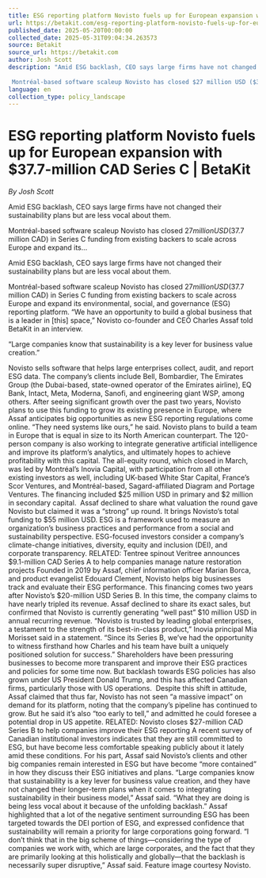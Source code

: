 ```yaml
---
title: ESG reporting platform Novisto fuels up for European expansion with $37.7-million CAD Series C | BetaKit
url: https://betakit.com/esg-reporting-platform-novisto-fuels-up-for-european-expansion-with-37-7-million-cad-series-c/
published_date: 2025-05-20T00:00:00
collected_date: 2025-05-31T09:04:34.263573
source: Betakit
source_url: https://betakit.com
author: Josh Scott
description: "Amid ESG backlash, CEO says large firms have not changed their sustainability plans but are less vocal about them. 
 
 Montréal-based software scaleup Novisto has closed $27 million USD ($37.7 million CAD) in Series C funding from existing backers to scale across Europe and expand its..."
language: en
collection_type: policy_landscape
---
```


# ESG reporting platform Novisto fuels up for European expansion with $37.7-million CAD Series C | BetaKit

*By Josh Scott*

Amid ESG backlash, CEO says large firms have not changed their sustainability plans but are less vocal about them. 
 
 Montréal-based software scaleup Novisto has closed $27 million USD ($37.7 million CAD) in Series C funding from existing backers to scale across Europe and expand its...

Amid ESG backlash, CEO says large firms have not changed their sustainability plans but are less vocal about them. 
 
 Montréal-based software scaleup Novisto has closed $27 million USD ($37.7 million CAD) in Series C funding from existing backers to scale across Europe and expand its environmental, social, and governance (ESG) reporting platform. 
 “We have an opportunity to build a global business that is a leader in [this] space,” Novisto co-founder and CEO Charles Assaf told BetaKit in an interview. 
 
 “Large companies know that sustainability is a key lever for business value creation.” 
 
 Novisto sells software that helps large enterprises collect, audit, and report ESG data. The company’s clients include Bell, Bombardier, The Emirates Group (the Dubai-based, state-owned operator of the Emirates airline), EQ Bank, Intact, Meta, Moderna, Sanofi, and engineering giant WSP, among others. 
 After seeing significant growth over the past two years, Novisto plans to use this funding to grow its existing presence in Europe, where Assaf anticipates big opportunities as new ESG reporting regulations come online. “They need systems like ours,” he said. 
 Novisto plans to build a team in Europe that is equal in size to its North American counterpart. The 120-person company is also working to integrate generative artificial intelligence and improve its platform’s analytics, and ultimately hopes to achieve profitability with this capital. 
 The all-equity round, which closed in March, was led by Montréal’s Inovia Capital, with participation from all other existing investors as well, including UK-based White Star Capital, France’s Scor Ventures, and Montréal-based, Sagard-affiliated Diagram and Portage Ventures. The financing included $25 million USD in primary and $2 million in secondary capital.  
 Assaf declined to share what valuation the round gave Novisto but claimed it was a “strong” up round. It brings Novisto’s total funding to $55 million USD. 
 ESG is a framework used to measure an organization’s business practices and performance from a social and sustainability perspective. ESG-focused investors consider a company’s climate-change initiatives, diversity, equity and inclusion (DEI), and corporate transparency. 
 RELATED: Tentree spinout Veritree announces $9.1-million CAD Series A to help companies manage nature restoration projects 
 Founded in 2019 by Assaf, chief information officer Marian Borca, and product evangelist Edouard Clement, Novisto helps big businesses track and evaluate their ESG performance. 
 This financing comes two years after Novisto’s $20-million USD Series B. In this time, the company claims to have nearly tripled its revenue. Assaf declined to share its exact sales, but confirmed that Novisto is currently generating “well past” $10 million USD in annual recurring revenue. 
 “Novisto is trusted by leading global enterprises, a testament to the strength of its best-in-class product,” Inovia principal Mia Morisset said in a statement. “Since its Series B, we’ve had the opportunity to witness firsthand how Charles and his team have built a uniquely positioned solution for success.” 
 Shareholders have been pressuring businesses to become more transparent and improve their ESG practices and policies for some time now. But backlash towards ESG policies has also grown under US President Donald Trump, and this has affected Canadian firms, particularly those with US operations.  
 Despite this shift in attitude, Assaf claimed that thus far, Novisto has not seen “a massive impact” on demand for its platform, noting that the company’s pipeline has continued to grow. But he said it’s also “too early to tell,” and admitted he could foresee a potential drop in US appetite. 
 RELATED: Novisto closes $27-million CAD Series B to help companies improve their ESG reporting 
 A recent survey of Canadian institutional investors indicates that they are still committed to ESG, but have become less comfortable speaking publicly about it lately amid these conditions. For his part, Assaf said Novisto’s clients and other big companies remain interested in ESG but have become “more contained” in how they discuss their ESG initiatives and plans. 
 “Large companies know that sustainability is a key lever for business value creation, and they have not changed their longer-term plans when it comes to integrating sustainability in their business model,” Assaf said. “What they are doing is being less vocal about it because of the unfolding backlash.” 
 Assaf highlighted that a lot of the negative sentiment surrounding ESG has been targeted towards the DEI portion of ESG, and expressed confidence that sustainability will remain a priority for large corporations going forward. 
 “I don’t think that in the big scheme of things—considering the type of companies we work with, which are large corporates, and the fact that they are primarily looking at this holistically and globally—that the backlash is necessarily super disruptive,” Assaf said. 
 Feature image courtesy Novisto.